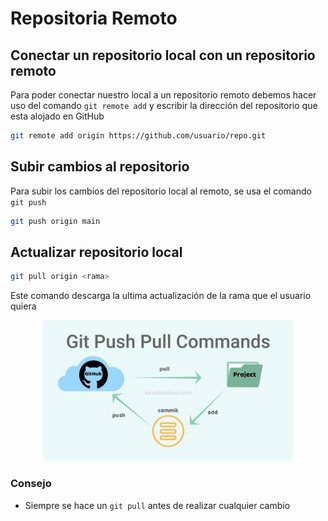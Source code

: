 # Repositoria Remoto
## Conectar un repositorio local con un repositorio remoto
Para poder conectar nuestro local a un repositorio remoto debemos hacer uso del comando `git remote add` y escribir la dirección del repositorio que esta alojado en GitHub 
```bash
git remote add origin https://github.com/usuario/repo.git
```

## Subir cambios al repositorio
Para subir los cambios del repositorio local al remoto, se usa el comando `git push`
```bash
git push origin main
```

## Actualizar repositorio local
```bash
git pull origin <rama>
```

Este comando descarga la ultima actualización de la rama que el usuario quiera

<p align="center">
    <img src="Images/gitpuhspull.jpg" alt="gitpushpull" width="400"/>
</p>

### Consejo
+ Siempre se hace un `git pull` antes de realizar cualquier cambio

